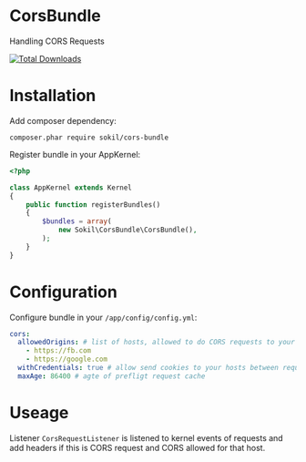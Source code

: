 # CorsBundle

Handling CORS Requests

[![Total Downloads][badge-totalDownloads-img]][badge-totalDownloads-url]

# Installation

Add composer dependency:
```
composer.phar require sokil/cors-bundle
```

Register bundle in your AppKernel:

```php
<?php

class AppKernel extends Kernel
{
    public function registerBundles()
    {
        $bundles = array(
            new Sokil\CorsBundle\CorsBundle(),
        );
    }
}
```

# Configuration

Configure bundle in your `/app/config/config.yml`:

```yaml
cors:
  allowedOrigins: # list of hosts, allowed to do CORS requests to your app. 
    - https://fb.com
    - https://google.com
  withCredentials: true # allow send cookies to your hosts between requests
  maxAge: 86400 # agte of prefligt request cache
```

# Useage

Listener `CorsRequestListener` is listened to kernel events of requests and add headers if this is CORS request and CORS allowed for that host.

[badge-totalDownloads-img]: http://img.shields.io/packagist/dt/sokil/cors-bundle.svg?1
[badge-totalDownloads-url]: https://packagist.org/packages/sokil/cors-bundle
